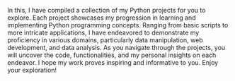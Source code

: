In this, I have compiled a collection of my Python projects for you to explore. Each project showcases my progression in learning and implementing Python programming concepts. Ranging from basic scripts to more intricate applications, I have endeavored to demonstrate my proficiency in various domains, particularly data manipulation, web development, and data analysis. 
As you navigate through the projects, you will uncover the code, functionalities, and my personal insights on each endeavor. I hope my work proves inspiring and informative to you. Enjoy your exploration!
